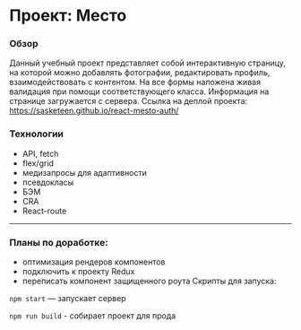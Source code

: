 # Проект: Место

### Обзор

Данный учебный проект представляет собой интерактивную страницу, на которой можно добавлять фотографии, редактировать профиль, взаимодействовать с контентом. На все формы наложена живая валидация при помощи соответствующего класса. Информация на странице загружается с сервера.
Ссылка на деплой проекта: https://sasketeen.github.io/react-mesto-auth/

### Технологии
* API, fetch
* flex/grid
* медизапросы для адаптивности
* псевдокласы
* БЭМ
* CRA
* React-route

------
### Планы по доработке:
* оптимизация рендеров компонентов
* подключить к проекту Redux
* переписать компонент защищенного роута
Скрипты для запуска:

`npm start` — запускает сервер

`npm run build` - собирает проект для прода
